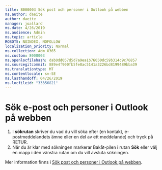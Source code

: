 ```yaml
---
title: 8000003 Sök post och personer i Outlook på webben
ms.author: daeite
author: daeite
manager: joallard
ms.date: 4/26/2019
ms.audience: Admin
ms.topic: article
ROBOTS: NOINDEX, NOFOLLOW
localization_priority: Normal
ms.collection: Adm_O365
ms.custom: 8000003
ms.openlocfilehash: dab0dd057d5d7a9ea1b76050dc59b314c9c76857
ms.sourcegitcommit: 889e4f900fb5fe8ac5141a3226bd8199489bba39
ms.translationtype: MT
ms.contentlocale: sv-SE
ms.lasthandoff: 04/26/2019
ms.locfileid: "33356821"
---
```

# <a name="search-mail-and-people-on-outlook-on-the-web"></a>Sök e-post och personer i Outlook på webben

1. I **sökrutan** skriver du vad du vill söka efter (en kontakt, e-postmeddelandets ämne eller en del av ett meddelande) och tryck på RETUR.
2. När du är klar med sökningen markerar Bakåt-pilen i rutan **Sök** eller välj en mapp i den vänstra rutan om du vill avsluta sökningen.

Mer information finns i [Sök post och personer i Outlook på webben](https://support.office.com/article/b27e5eb7-3255-4c61-bf16-1c6a16bc2e6b).